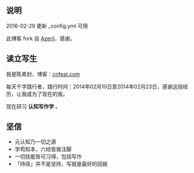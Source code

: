 ## 说明

2016-02-29  更新 _config.yml 可用

此博客 fork 自 [Azeril](http://azeril.me/)，感谢。

## 读立写生

我是陈素封，博客：[cnfeat.com](cnfeat.com)

每天千字践行者，践行时间：2014年02月10日至2014年02月23日，感谢这段经历，让我成为了现在的我。

现在研习 **认知写作学** 。

## 坚信


- 元认知乃一切之源
- 学苟知本，六经皆我注脚 
- 一切技能皆可习得，包括写作
- 「持续」并不是坚持，写就是最好的回报



